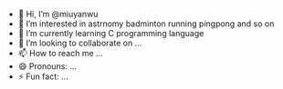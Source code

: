 - 👋 Hi, I’m @miuyanwu
- 👀 I’m interested in astrnomy badminton running pingpong and so on
- 🌱 I’m currently learning C programming language 
- 💞️ I’m looking to collaborate on ...
- 📫 How to reach me ...
- 😄 Pronouns: ...
- ⚡ Fun fact: ...

<!---
miuyanwu/miuyanwu is a ✨ special ✨ repository because its `README.md` (this file) appears on your GitHub profile.
You can click the Preview link to take a look at your changes.
--->
